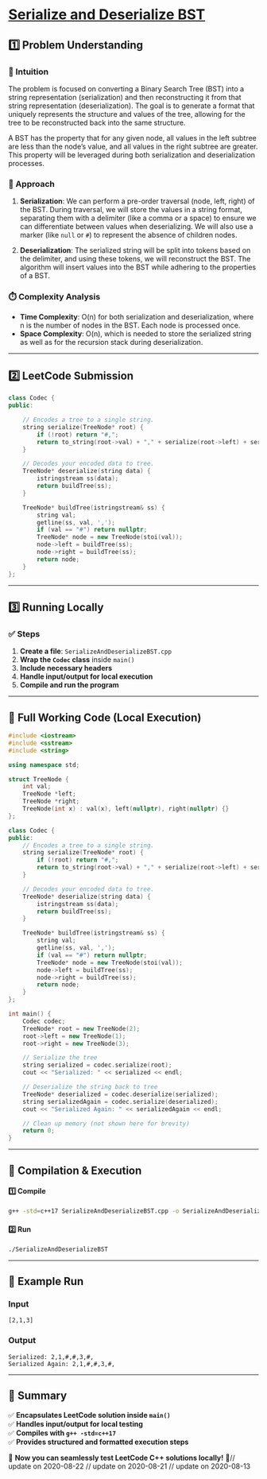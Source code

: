 # **[Serialize and Deserialize BST](https://leetcode.com/problems/serialize-and-deserialize-bst/description/)**  

## **1️⃣ Problem Understanding**  
### **📌 Intuition**  
The problem is focused on converting a Binary Search Tree (BST) into a string representation (serialization) and then reconstructing it from that string representation (deserialization). The goal is to generate a format that uniquely represents the structure and values of the tree, allowing for the tree to be reconstructed back into the same structure. 

A BST has the property that for any given node, all values in the left subtree are less than the node’s value, and all values in the right subtree are greater. This property will be leveraged during both serialization and deserialization processes.

### **🚀 Approach**  
1. **Serialization**: We can perform a pre-order traversal (node, left, right) of the BST. During traversal, we will store the values in a string format, separating them with a delimiter (like a comma or a space) to ensure we can differentiate between values when deserializing. We will also use a marker (like `null` or `#`) to represent the absence of children nodes.

2. **Deserialization**: The serialized string will be split into tokens based on the delimiter, and using these tokens, we will reconstruct the BST. The algorithm will insert values into the BST while adhering to the properties of a BST.

### **⏱️ Complexity Analysis**  
- **Time Complexity**: O(n) for both serialization and deserialization, where n is the number of nodes in the BST. Each node is processed once.
- **Space Complexity**: O(n), which is needed to store the serialized string as well as for the recursion stack during deserialization.

---  

## **2️⃣ LeetCode Submission**  
```cpp
class Codec {
public:

    // Encodes a tree to a single string.
    string serialize(TreeNode* root) {
        if (!root) return "#,";
        return to_string(root->val) + "," + serialize(root->left) + serialize(root->right);
    }

    // Decodes your encoded data to tree.
    TreeNode* deserialize(string data) {
        istringstream ss(data);
        return buildTree(ss);
    }

    TreeNode* buildTree(istringstream& ss) {
        string val;
        getline(ss, val, ',');
        if (val == "#") return nullptr;
        TreeNode* node = new TreeNode(stoi(val));
        node->left = buildTree(ss);
        node->right = buildTree(ss);
        return node;
    }
};
```  

---  

## **3️⃣ Running Locally**  
### **✅ Steps**  
1. **Create a file**: `SerializeAndDeserializeBST.cpp`  
2. **Wrap the `Codec` class** inside `main()`  
3. **Include necessary headers**  
4. **Handle input/output for local execution**  
5. **Compile and run the program**  

---  

## **📝 Full Working Code (Local Execution)**  
```cpp
#include <iostream>
#include <sstream>
#include <string>

using namespace std;

struct TreeNode {
    int val;
    TreeNode *left;
    TreeNode *right;
    TreeNode(int x) : val(x), left(nullptr), right(nullptr) {}
};

class Codec {
public:
    // Encodes a tree to a single string.
    string serialize(TreeNode* root) {
        if (!root) return "#,";
        return to_string(root->val) + "," + serialize(root->left) + serialize(root->right);
    }

    // Decodes your encoded data to tree.
    TreeNode* deserialize(string data) {
        istringstream ss(data);
        return buildTree(ss);
    }

    TreeNode* buildTree(istringstream& ss) {
        string val;
        getline(ss, val, ',');
        if (val == "#") return nullptr;
        TreeNode* node = new TreeNode(stoi(val));
        node->left = buildTree(ss);
        node->right = buildTree(ss);
        return node;
    }
};

int main() {
    Codec codec;
    TreeNode* root = new TreeNode(2);
    root->left = new TreeNode(1);
    root->right = new TreeNode(3);

    // Serialize the tree
    string serialized = codec.serialize(root);
    cout << "Serialized: " << serialized << endl;

    // Deserialize the string back to tree
    TreeNode* deserialized = codec.deserialize(serialized);
    string serializedAgain = codec.serialize(deserialized);
    cout << "Serialized Again: " << serializedAgain << endl;

    // Clean up memory (not shown here for brevity)
    return 0;
}
```  

---  

## **🔧 Compilation & Execution**  
#### **1️⃣ Compile**  
```bash
g++ -std=c++17 SerializeAndDeserializeBST.cpp -o SerializeAndDeserializeBST
```  

#### **2️⃣ Run**  
```bash
./SerializeAndDeserializeBST
```  

---  

## **🎯 Example Run**  
### **Input**  
```
[2,1,3]
```  
### **Output**  
```
Serialized: 2,1,#,#,3,#, 
Serialized Again: 2,1,#,#,3,#, 
```  

---  

## **📌 Summary**  
✅ **Encapsulates LeetCode solution inside `main()`**  
✅ **Handles input/output for local testing**  
✅ **Compiles with `g++ -std=c++17`**  
✅ **Provides structured and formatted execution steps**  

🚀 **Now you can seamlessly test LeetCode C++ solutions locally!** 🚀// update on 2020-08-22
// update on 2020-08-21
// update on 2020-08-13
